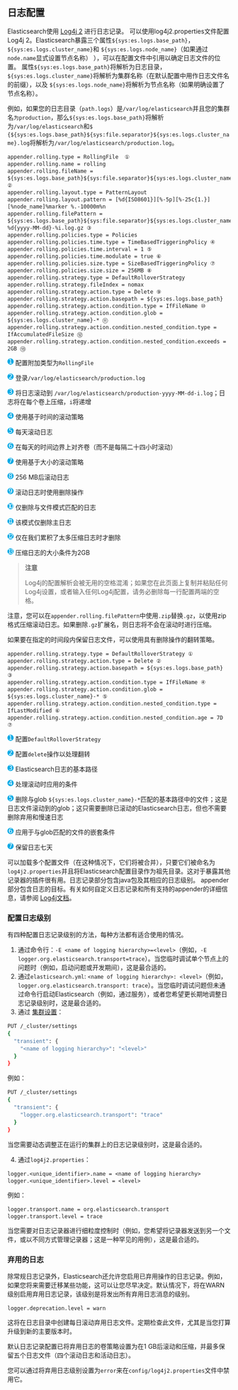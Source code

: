 ## 日志配置

Elasticsearch使用 [Log4j 2](https://logging.apache.org/log4j/2.x/) 进行日志记录。 可以使用log4j2.properties文件配置Log4j 2。Elasticsearch暴露三个属性`${sys:es.logs.base_path}`，`${sys:es.logs.cluster_name}`和 `${sys:es.logs.node_name}`（如果通过`node.name`显式设置节点名称） ），可以在配置文件中引用以确定日志文件的位置。 属性`${sys:es.logs.base_path}`将解析为日志目录，`${sys:es.logs.cluster_name}`将解析为集群名称（在默认配置中用作日志文件名的前缀），以及 `${sys:es.logs.node_name}`将解析为节点名称（如果明确设置了节点名称）。

例如，如果您的日志目录（`path.logs`）是`/var/log/elasticsearch`并且您的集群名`为production`，那么`${sys:es.logs.base_path}`将解析为`/var/log/elasticsearch`和`$ {${sys:es.logs.base_path}${sys:file.separator}${sys:es.logs.cluster_name}.log`将解析为`/var/log/elasticsearch/production.log`。

```properties
appender.rolling.type = RollingFile  ①
appender.rolling.name = rolling
appender.rolling.fileName = ${sys:es.logs.base_path}${sys:file.separator}${sys:es.logs.cluster_name}.log ②
appender.rolling.layout.type = PatternLayout
appender.rolling.layout.pattern = [%d{ISO8601}][%-5p][%-25c{1.}] [%node_name]%marker %.-10000m%n
appender.rolling.filePattern = ${sys:es.logs.base_path}${sys:file.separator}${sys:es.logs.cluster_name}-%d{yyyy-MM-dd}-%i.log.gz ③
appender.rolling.policies.type = Policies
appender.rolling.policies.time.type = TimeBasedTriggeringPolicy ④
appender.rolling.policies.time.interval = 1 ⑤
appender.rolling.policies.time.modulate = true ⑥
appender.rolling.policies.size.type = SizeBasedTriggeringPolicy ⑦
appender.rolling.policies.size.size = 256MB ⑧
appender.rolling.strategy.type = DefaultRolloverStrategy
appender.rolling.strategy.fileIndex = nomax
appender.rolling.strategy.action.type = Delete ⑨
appender.rolling.strategy.action.basepath = ${sys:es.logs.base_path}
appender.rolling.strategy.action.condition.type = IfFileName ⑩
appender.rolling.strategy.action.condition.glob = ${sys:es.logs.cluster_name}-* ⑪
appender.rolling.strategy.action.condition.nested_condition.type = IfAccumulatedFileSize ⑫
appender.rolling.strategy.action.condition.nested_condition.exceeds = 2GB ⑬
```

![](../../source/images/common/1.png) 配置附加类型为`RollingFile`

![](../../source/images/common/2.png) 登录`/var/log/elasticsearch/production.log`

![](../../source/images/common/3.png) 将日志滚动到 `/var/log/elasticsearch/production-yyyy-MM-dd-i.log`；日志将在每个卷上压缩，`i`将递增

![](../../source/images/common/4.png) 使用基于时间的滚动策略

![](../../source/images/common/5.png) 每天滚动日志

![](../../source/images/common/6.png) 在每天的时间边界上对齐卷（而不是每隔二十四小时滚动）

![](../../source/images/common/7.png) 使用基于大小的滚动策略

![](../../source/images/common/8.png) 256 MB后滚动日志

![](../../source/images/common/9.png) 滚动日志时使用删除操作

![](../../source/images/common/10.png) 仅删除与文件模式匹配的日志

![](../../source/images/common/11.png) 该模式仅删除主日志

![](../../source/images/common/12.png) 仅在我们累积了太多压缩日志时才删除

![](../../source/images/common/13.png) 压缩日志的大小条件为2GB

> **注意**
>
> Log4j的配置解析会被无用的空格混淆；如果您在此页面上复制并粘贴任何Log4j设置，或者输入任何Log4j配置，请务必删除每一行配置两端的空格。

注意，您可以在`appender.rolling.filePattern`中使用`.zip`替换`.gz`，以使用zip格式压缩滚动日志。如果删除`.gz`扩展名，则日志将不会在滚动时进行压缩。

如果要在指定的时间段内保留日志文件，可以使用具有删除操作的翻转策略。

```properties
appender.rolling.strategy.type = DefaultRolloverStrategy ①
appender.rolling.strategy.action.type = Delete ②
appender.rolling.strategy.action.basepath = ${sys:es.logs.base_path} ③
appender.rolling.strategy.action.condition.type = IfFileName ④
appender.rolling.strategy.action.condition.glob = ${sys:es.logs.cluster_name}-* ⑤
appender.rolling.strategy.action.condition.nested_condition.type = IfLastModified ⑥
appender.rolling.strategy.action.condition.nested_condition.age = 7D ⑦
```


![](../../source/images/common/1.png) 配置`DefaultRolloverStrategy`

![](../../source/images/common/2.png) 配置`delete`操作以处理翻转

![](../../source/images/common/3.png) Elasticsearch日志的基本路径

![](../../source/images/common/4.png) 处理滚动时应用的条件

![](../../source/images/common/5.png) 删除与glob `${sys:es.logs.cluster_name}-*`匹配的基本路径中的文件；这是日志文件滚动到的glob；这只需要删除已滚动的Elasticsearch日志，但也不需要删除弃用和慢速日志

![](../../source/images/common/6.png) 应用于与glob匹配的文件的嵌套条件

![](../../source/images/common/7.png) 保留日志七天

可以加载多个配置文件（在这种情况下，它们将被合并），只要它们被命名为`log4j2.properties`并且将Elasticsearch配置目录作为祖先目录。这对于暴露其他记录器的插件很有用。日志记录部分包含java包及其相应的日志级别。 appender部分包含日志的目标。有关如何自定义日志记录和所有支持的appender的详细信息，请参阅 [Log4j文档](http://logging.apache.org/log4j/2.x/manual/configuration.html)。

### 配置日志级别

有四种配置日志记录级别的方法，每种方法都有适合使用的情况。

1. 通过命令行：`-E <name of logging hierarchy>=<level>`（例如，`-E logger.org.elasticsearch.transport=trace`）。当您临时调试单个节点上的问题时（例如，启动问题或开发期间），这是最合适的。
2. 通过`elasticsearch.yml`: `<name of logging hierarchy>: <level>`（例如，`logger.org.elasticsearch.transport: trace`）。当您临时调试问题但未通过命令行启动Elasticsearch（例如，通过服务），或者您希望更长期地调整日志记录级别时，这是最合适的。
3. 通过 [集群设置](../../14-Modules/Cluster/Miscellaneous-cluster-settings.md#Logger)：

```sh
PUT /_cluster/settings
{
  "transient": {
    "<name of logging hierarchy>": "<level>"
  }
}
```

例如：

```sh
PUT /_cluster/settings
{
  "transient": {
    "logger.org.elasticsearch.transport": "trace"
  }
}
```

当您需要动态调整正在运行的集群上的日志记录级别时，这是最合适的。

4. 通过`log4j2.properties`：

```properties
logger.<unique_identifier>.name = <name of logging hierarchy>
logger.<unique_identifier>.level = <level>
```

例如：

```properties
logger.transport.name = org.elasticsearch.transport
logger.transport.level = trace
```

当您需要对日志记录器进行细粒度控制时（例如，您希望将记录器发送到另一个文件，或以不同方式管理记录器；这是一种罕见的用例），这是最合适的。

### 弃用的日志

除常规日志记录外，Elasticsearch还允许您启用已弃用操作的日志记录。例如，如果您将来需要迁移某些功能，这可以让您尽早决定。默认情况下，将在WARN级别启用弃用日志记录，该级别是将发出所有弃用日志消息的级别。

```properties
logger.deprecation.level = warn
```

这将在日志目录中创建每日滚动弃用日志文件。定期检查此文件，尤其是当您打算升级到新的主要版本时。

默认日志记录配置已将弃用日志的卷策略设置为在1 GB后滚动和压缩，并最多保留五个日志文件（四个滚动日志和活动日志）。

您可以通过将弃用日志级别设置为`error`来在`config/log4j2.properties`文件中禁用它。

